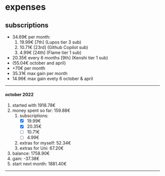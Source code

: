 
# expenses

## subscriptions
- 34.69€ per month:
    1. 19.99€ [7th] (Lupos tier 3 sub)
    2. 10.71€ [23rd] (Github Copilot sub)
    3. 4.99€ [24th] (Flame tier 1 sub)
- 20.35€ every 6 months [9th] (Kenshi tier 1 sub)
- (55.04€ october and april)
- +70€ per month
- 35.31€ max gain per month
- 14.96€ max gain evety 6 october & april

---

#### october 2022
1. started with 1918.78€
2. money spent so far: 159.88€
    1. subscriptions:
        - [x] 19.99€
        - [x] 20.35€
        - [ ] 10.71€
        - [ ] 4.99€
    2. extras for myself: 52.34€
    3. extras for Uni: 67.20€
3. balance: 1758.90€
4. gain: -37.38€
5. start next month: 1881.40€

---
